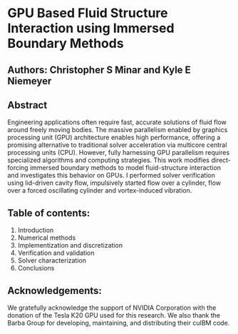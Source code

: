 # GPU Based Fluid Structure Interaction using Immersed Boundary Methods

## Authors: Christopher S Minar and Kyle E Niemeyer

## Abstract
Engineering applications often require fast, accurate solutions of fluid flow around freely moving bodies. 
The massive parallelism enabled by graphics processing unit (GPU) architecture enables high performance, offering a promising alternative to traditional solver acceleration via multicore central processing units (CPU). 
However, fully harnessing GPU parallelism requires specialized algorithms and computing strategies. 
This work modifies direct-forcing immersed boundary methods to model fluid-structure interaction and investigates this behavior on GPUs. 
I performed solver verification using lid-driven cavity flow, impulsively started flow over a cylinder, flow over a forced oscillating cylinder and vortex-induced vibration.
  
## Table of contents:  
1. Introduction  
2. Numerical methods  
3. Implementization and discretization
4. Verification and validation  
5. Solver characterization  
6. Conclusions  

## Acknowledgements:  
We gratefully acknowledge the support of NVIDIA Corporation with the donation of the Tesla K20 GPU used for this research.
We also thank the Barba Group for developing, maintaining, and distributing their cuIBM code.
